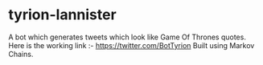 # tyrion-lannister
A bot which generates tweets which look like Game Of Thrones quotes. 
Here is the working link :- https://twitter.com/BotTyrion
Built using Markov Chains. 

